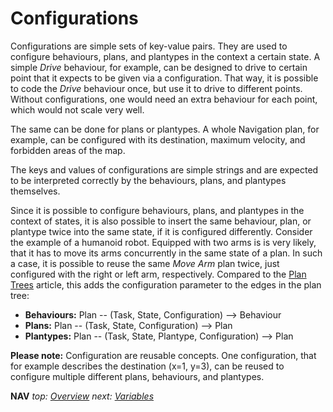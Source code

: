 # Configurations

Configurations are simple sets of key-value pairs. They are used to configure behaviours, plans, and plantypes in the context a certain state. A simple *Drive* behaviour, for example, can be designed to drive to certain point that it expects to be given via a configuration. That way, it is possible to code the *Drive* behaviour once, but use it to drive to different points. Without configurations, one would need an extra behaviour for each point, which would not scale very well.

The same can be done for plans or plantypes. A whole Navigation plan, for example, can be configured with its destination, maximum velocity, and forbidden areas of the map. 

The keys and values of configurations are simple strings and are expected to be interpreted correctly by the behaviours, plans, and plantypes themselves.

Since it is possible to configure behaviours, plans, and plantypes in the context of states, it is also possible to insert the same behaviour, plan, or plantype twice into the same state, if it is configured differently. Consider the example of a humanoid robot. Equipped with two arms is is very likely, that it has to move its arms concurrently in the same state of a plan. In such a case, it is possible to reuse the same *Move Arm* plan twice, just configured with the right or left arm, respectively. Compared to the [Plan Trees](./plan_trees.md) article, this adds the configuration parameter to the edges in the plan tree:

* **Behaviours:** Plan -- (Task, State, Configuration) --> Behaviour
* **Plans:** Plan -- (Task, State, Configuration) --> Plan
* **Plantypes:** Plan -- (Task, State, Plantype, Configuration) --> Plan

**Please note:** Configuration are reusable concepts. One configuration, that for example describes the destination (x=1, y=3), can be reused to configure multiple different plans, behaviours, and plantypes.

**NAV** *top: [Overview](../README.md)* *next: [Variables](variables.md)*

